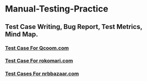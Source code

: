 # Manual-Testing-Practice
## Test Case Writing, Bug Report, Test Metrics, Mind Map. 

### [**Test Case For Qcoom.com**](https://github.com/Tonmoy61/Manual-Testing-Practice/tree/main/Test%20Case%20for%20Qcoom.com)
### [**Test Case For rokomari.com**](https://github.com/Tonmoy61/Manual-Testing-Practice/tree/main/Test%20Case%20for%20rokomari.com)
### [**Test Cases For nrbbazaar.com**](https://github.com/Tonmoy61/Manual-Testing-Practice/tree/main/Test%20Cases%20for%20nrbbazaar.com)
